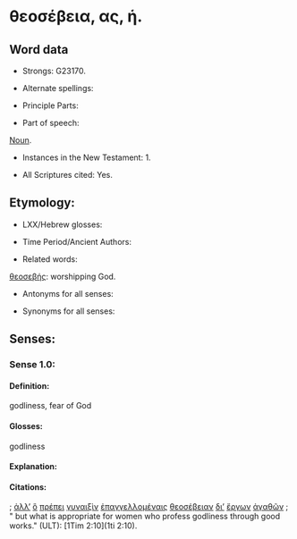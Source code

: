 # θεοσέβεια, ας, ἡ.

<!-- Status: S2=NeedsFinalCheck -->
<!-- Lexica used for edits: BDAG, FFM, LN, A-S  -->

## Word data

* Strongs: G23170.


* Alternate spellings:

* Principle Parts: 

* Part of speech: 

[Noun](http://ugg.readthedocs.io/en/latest/noun.html). 

* Instances in the New Testament: 1.

* All Scriptures cited: Yes.

## Etymology:   

* LXX/Hebrew glosses: 

* Time Period/Ancient Authors: 

* Related words:  

[θεοσεβής](../G23180/01.md): worshipping God.

* Antonyms for all senses:

* Synonyms for all senses: 

## Senses:

### Sense  1.0: 

#### Definition: 

godliness, fear of God

#### Glosses: 

godliness
  

#### Explanation: 

#### Citations: 

; [ἀλλ’](../G02350/01.md) [ὃ](../G37390/01.md) [πρέπει](../G42410/01.md) [γυναιξὶν](../G11350/01.md) [ἐπαγγελλομέναις](../G18610/01.md) [θεοσέβειαν](../G23170/01.md) [δι’](../G12230/01.md) [ἔργων](../G20410/01.md) [ἀγαθῶν](../G00180/01.md)
; " but what is appropriate for women who profess godliness through good works." (ULT): 
[1Tim 2:10](1ti 2:10).
